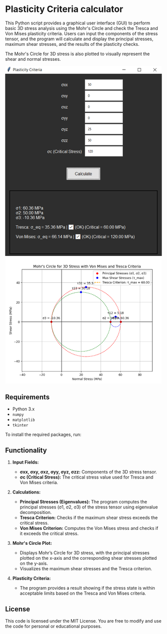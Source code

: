 # Plasticity Criteria calculator

This Python script provides a graphical user interface (GUI) to perform basic 3D stress analysis using the Mohr's Circle and check the Tresca and Von Mises plasticity criteria. Users can input the components of the stress tensor, and the program will calculate and display the principal stresses, maximum shear stresses, and the results of the plasticity checks.

The Mohr's Circle for 3D stress is also plotted to visually represent the shear and normal stresses.

![Alt text](GUI.png)
![Alt text](mohr_circle.png)

## Requirements

- Python 3.x
- `numpy`
- `matplotlib`
- `tkinter`

To install the required packages, run:

## Functionality

1. **Input Fields:**

   - **σxx, σxy, σxz, σyy, σyz, σzz:** Components of the 3D stress tensor.
   - **σc (Critical Stress):** The critical stress value used for Tresca and Von Mises criteria.

2. **Calculations:**

   - **Principal Stresses (Eigenvalues):** The program computes the principal stresses (σ1, σ2, σ3) of the stress tensor using eigenvalue decomposition.
   - **Tresca Criterion:** Checks if the maximum shear stress exceeds the critical stress.
   - **Von Mises Criterion:** Computes the Von Mises stress and checks if it exceeds the critical stress.

3. **Mohr's Circle Plot:**

   - Displays Mohr’s Circle for 3D stress, with the principal stresses plotted on the x-axis and the corresponding shear stresses plotted on the y-axis.
   - Visualizes the maximum shear stresses and the Tresca criterion.

4. **Plasticity Criteria:**
   - The program provides a result showing if the stress state is within acceptable limits based on the Tresca and Von Mises criteria.

## License

This code is licensed under the MIT License. You are free to modify and use the code for personal or educational purposes.
